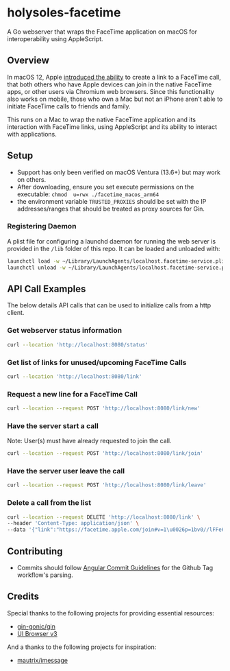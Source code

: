 # holysoles-facetime

A Go webserver that wraps the FaceTime application on macOS for interoperability using AppleScript.

## Overview

In macOS 12, Apple [introduced the ability](https://support.apple.com/guide/facetime/join-a-call-from-a-facetime-link-fctm2cd42547/5.0/mac/13.0) to create a link to a FaceTime call, that both others who have Apple devices can join in the native FaceTime apps, or other users via Chromium web browsers. Since this functionality also works on mobile, those who own a Mac but not an iPhone aren't able to initiate FaceTime calls to friends and family.

This runs on a Mac to wrap the native FaceTime application and its interaction with FaceTime links, using AppleScript and its ability to interact with applications.

## Setup

- Support has only been verified on macOS Ventura (13.6+) but may work on others.
- After downloading, ensure you set execute permissions on the executable: `chmod  u=rwx ./facetime_macos_arm64`
- the environment variable `TRUSTED_PROXIES` should be set with the IP addresses/ranges that should be treated as proxy sources for Gin.

### Registering Daemon

A plist file for configuring a launchd daemon for running the web server is provided in the `/lib` folder of this repo. It can be loaded and unloaded with:

```bash
launchctl load -w ~/Library/LaunchAgents/localhost.facetime-service.plist
launchctl unload -w ~/Library/LaunchAgents/localhost.facetime-service.plist
```

## API Call Examples

The below details API calls that can be used to initialize calls from a http client.

### Get webserver status information
```bash
curl --location 'http://localhost:8080/status'
```
### Get list of links for unused/upcoming FaceTime Calls
```bash
curl --location 'http://localhost:8080/link'
```
### Request a new line for a FaceTime Call
```bash
curl --location --request POST 'http://localhost:8080/link/new'
```
### Have the server start a call
Note: User(s) must have already requested to join the call.
```bash
curl --location --request POST 'http://localhost:8080/link/join'
```
### Have the server user leave the call
```bash
curl --location --request POST 'http://localhost:8080/link/leave'
```
### Delete a call from the list
```bash
curl --location --request DELETE 'http://localhost:8080/link' \
--header 'Content-Type: application/json' \
--data '{"link":"https://facetime.apple.com/join#v=1\u0026p=1bv0//lFFe6uYY7be8h5vw\u0026k=fkA7tz4FRASGFLc5345_pkFJ_rCQJAdJH6F8z2OGrIZ"}'
```

## Contributing
- Commits should follow [Angular Commit Guidelines](https://github.com/angular/angular.js/blob/master/DEVELOPERS.md#-git-commit-guidelines) for the Github Tag workflow's parsing.

## Credits
Special thanks to the following projects for providing essential resources:
- [gin-gonic/gin](https://github.com/gin-gonic/gin)
- [UI Browser v3](https://latenightsw.com/freeware/ui-browser/)

And a thanks to the following projects for inspiration:
- [mautrix/imessage](https://github.com/mautrix/imessage)
